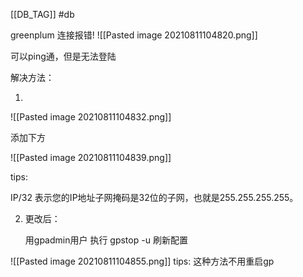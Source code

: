 [[DB_TAG]] #db 

greenplum 连接报错!
![[Pasted image 20210811104820.png]]

可以ping通，但是无法登陆



解决方法：

1. 

![[Pasted image 20210811104832.png]]

添加下方

![[Pasted image 20210811104839.png]]



tips: 

IP/32 表示您的IP地址子网掩码是32位的子网，也就是255.255.255.255。



2. 更改后：

   用gpadmin用户 执行 gpstop -u 刷新配置

![[Pasted image 20210811104855.png]]
tips: 这种方法不用重启gp


